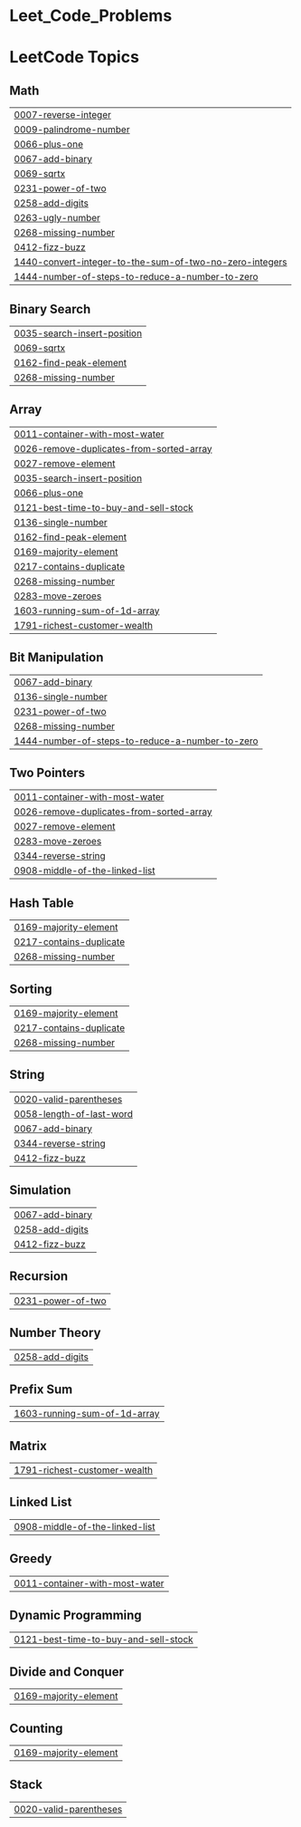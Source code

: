 # Leet_Code_Problems
<!---LeetCode Topics Start-->
# LeetCode Topics
## Math
|  |
| ------- |
| [0007-reverse-integer](https://github.com/saivishnu7989/Leet_Code_Problems/tree/master/0007-reverse-integer) |
| [0009-palindrome-number](https://github.com/saivishnu7989/Leet_Code_Problems/tree/master/0009-palindrome-number) |
| [0066-plus-one](https://github.com/saivishnu7989/Leet_Code_Problems/tree/master/0066-plus-one) |
| [0067-add-binary](https://github.com/saivishnu7989/Leet_Code_Problems/tree/master/0067-add-binary) |
| [0069-sqrtx](https://github.com/saivishnu7989/Leet_Code_Problems/tree/master/0069-sqrtx) |
| [0231-power-of-two](https://github.com/saivishnu7989/Leet_Code_Problems/tree/master/0231-power-of-two) |
| [0258-add-digits](https://github.com/saivishnu7989/Leet_Code_Problems/tree/master/0258-add-digits) |
| [0263-ugly-number](https://github.com/saivishnu7989/Leet_Code_Problems/tree/master/0263-ugly-number) |
| [0268-missing-number](https://github.com/saivishnu7989/Leet_Code_Problems/tree/master/0268-missing-number) |
| [0412-fizz-buzz](https://github.com/saivishnu7989/Leet_Code_Problems/tree/master/0412-fizz-buzz) |
| [1440-convert-integer-to-the-sum-of-two-no-zero-integers](https://github.com/saivishnu7989/Leet_Code_Problems/tree/master/1440-convert-integer-to-the-sum-of-two-no-zero-integers) |
| [1444-number-of-steps-to-reduce-a-number-to-zero](https://github.com/saivishnu7989/Leet_Code_Problems/tree/master/1444-number-of-steps-to-reduce-a-number-to-zero) |
## Binary Search
|  |
| ------- |
| [0035-search-insert-position](https://github.com/saivishnu7989/Leet_Code_Problems/tree/master/0035-search-insert-position) |
| [0069-sqrtx](https://github.com/saivishnu7989/Leet_Code_Problems/tree/master/0069-sqrtx) |
| [0162-find-peak-element](https://github.com/saivishnu7989/Leet_Code_Problems/tree/master/0162-find-peak-element) |
| [0268-missing-number](https://github.com/saivishnu7989/Leet_Code_Problems/tree/master/0268-missing-number) |
## Array
|  |
| ------- |
| [0011-container-with-most-water](https://github.com/saivishnu7989/Leet_Code_Problems/tree/master/0011-container-with-most-water) |
| [0026-remove-duplicates-from-sorted-array](https://github.com/saivishnu7989/Leet_Code_Problems/tree/master/0026-remove-duplicates-from-sorted-array) |
| [0027-remove-element](https://github.com/saivishnu7989/Leet_Code_Problems/tree/master/0027-remove-element) |
| [0035-search-insert-position](https://github.com/saivishnu7989/Leet_Code_Problems/tree/master/0035-search-insert-position) |
| [0066-plus-one](https://github.com/saivishnu7989/Leet_Code_Problems/tree/master/0066-plus-one) |
| [0121-best-time-to-buy-and-sell-stock](https://github.com/saivishnu7989/Leet_Code_Problems/tree/master/0121-best-time-to-buy-and-sell-stock) |
| [0136-single-number](https://github.com/saivishnu7989/Leet_Code_Problems/tree/master/0136-single-number) |
| [0162-find-peak-element](https://github.com/saivishnu7989/Leet_Code_Problems/tree/master/0162-find-peak-element) |
| [0169-majority-element](https://github.com/saivishnu7989/Leet_Code_Problems/tree/master/0169-majority-element) |
| [0217-contains-duplicate](https://github.com/saivishnu7989/Leet_Code_Problems/tree/master/0217-contains-duplicate) |
| [0268-missing-number](https://github.com/saivishnu7989/Leet_Code_Problems/tree/master/0268-missing-number) |
| [0283-move-zeroes](https://github.com/saivishnu7989/Leet_Code_Problems/tree/master/0283-move-zeroes) |
| [1603-running-sum-of-1d-array](https://github.com/saivishnu7989/Leet_Code_Problems/tree/master/1603-running-sum-of-1d-array) |
| [1791-richest-customer-wealth](https://github.com/saivishnu7989/Leet_Code_Problems/tree/master/1791-richest-customer-wealth) |
## Bit Manipulation
|  |
| ------- |
| [0067-add-binary](https://github.com/saivishnu7989/Leet_Code_Problems/tree/master/0067-add-binary) |
| [0136-single-number](https://github.com/saivishnu7989/Leet_Code_Problems/tree/master/0136-single-number) |
| [0231-power-of-two](https://github.com/saivishnu7989/Leet_Code_Problems/tree/master/0231-power-of-two) |
| [0268-missing-number](https://github.com/saivishnu7989/Leet_Code_Problems/tree/master/0268-missing-number) |
| [1444-number-of-steps-to-reduce-a-number-to-zero](https://github.com/saivishnu7989/Leet_Code_Problems/tree/master/1444-number-of-steps-to-reduce-a-number-to-zero) |
## Two Pointers
|  |
| ------- |
| [0011-container-with-most-water](https://github.com/saivishnu7989/Leet_Code_Problems/tree/master/0011-container-with-most-water) |
| [0026-remove-duplicates-from-sorted-array](https://github.com/saivishnu7989/Leet_Code_Problems/tree/master/0026-remove-duplicates-from-sorted-array) |
| [0027-remove-element](https://github.com/saivishnu7989/Leet_Code_Problems/tree/master/0027-remove-element) |
| [0283-move-zeroes](https://github.com/saivishnu7989/Leet_Code_Problems/tree/master/0283-move-zeroes) |
| [0344-reverse-string](https://github.com/saivishnu7989/Leet_Code_Problems/tree/master/0344-reverse-string) |
| [0908-middle-of-the-linked-list](https://github.com/saivishnu7989/Leet_Code_Problems/tree/master/0908-middle-of-the-linked-list) |
## Hash Table
|  |
| ------- |
| [0169-majority-element](https://github.com/saivishnu7989/Leet_Code_Problems/tree/master/0169-majority-element) |
| [0217-contains-duplicate](https://github.com/saivishnu7989/Leet_Code_Problems/tree/master/0217-contains-duplicate) |
| [0268-missing-number](https://github.com/saivishnu7989/Leet_Code_Problems/tree/master/0268-missing-number) |
## Sorting
|  |
| ------- |
| [0169-majority-element](https://github.com/saivishnu7989/Leet_Code_Problems/tree/master/0169-majority-element) |
| [0217-contains-duplicate](https://github.com/saivishnu7989/Leet_Code_Problems/tree/master/0217-contains-duplicate) |
| [0268-missing-number](https://github.com/saivishnu7989/Leet_Code_Problems/tree/master/0268-missing-number) |
## String
|  |
| ------- |
| [0020-valid-parentheses](https://github.com/saivishnu7989/Leet_Code_Problems/tree/master/0020-valid-parentheses) |
| [0058-length-of-last-word](https://github.com/saivishnu7989/Leet_Code_Problems/tree/master/0058-length-of-last-word) |
| [0067-add-binary](https://github.com/saivishnu7989/Leet_Code_Problems/tree/master/0067-add-binary) |
| [0344-reverse-string](https://github.com/saivishnu7989/Leet_Code_Problems/tree/master/0344-reverse-string) |
| [0412-fizz-buzz](https://github.com/saivishnu7989/Leet_Code_Problems/tree/master/0412-fizz-buzz) |
## Simulation
|  |
| ------- |
| [0067-add-binary](https://github.com/saivishnu7989/Leet_Code_Problems/tree/master/0067-add-binary) |
| [0258-add-digits](https://github.com/saivishnu7989/Leet_Code_Problems/tree/master/0258-add-digits) |
| [0412-fizz-buzz](https://github.com/saivishnu7989/Leet_Code_Problems/tree/master/0412-fizz-buzz) |
## Recursion
|  |
| ------- |
| [0231-power-of-two](https://github.com/saivishnu7989/Leet_Code_Problems/tree/master/0231-power-of-two) |
## Number Theory
|  |
| ------- |
| [0258-add-digits](https://github.com/saivishnu7989/Leet_Code_Problems/tree/master/0258-add-digits) |
## Prefix Sum
|  |
| ------- |
| [1603-running-sum-of-1d-array](https://github.com/saivishnu7989/Leet_Code_Problems/tree/master/1603-running-sum-of-1d-array) |
## Matrix
|  |
| ------- |
| [1791-richest-customer-wealth](https://github.com/saivishnu7989/Leet_Code_Problems/tree/master/1791-richest-customer-wealth) |
## Linked List
|  |
| ------- |
| [0908-middle-of-the-linked-list](https://github.com/saivishnu7989/Leet_Code_Problems/tree/master/0908-middle-of-the-linked-list) |
## Greedy
|  |
| ------- |
| [0011-container-with-most-water](https://github.com/saivishnu7989/Leet_Code_Problems/tree/master/0011-container-with-most-water) |
## Dynamic Programming
|  |
| ------- |
| [0121-best-time-to-buy-and-sell-stock](https://github.com/saivishnu7989/Leet_Code_Problems/tree/master/0121-best-time-to-buy-and-sell-stock) |
## Divide and Conquer
|  |
| ------- |
| [0169-majority-element](https://github.com/saivishnu7989/Leet_Code_Problems/tree/master/0169-majority-element) |
## Counting
|  |
| ------- |
| [0169-majority-element](https://github.com/saivishnu7989/Leet_Code_Problems/tree/master/0169-majority-element) |
## Stack
|  |
| ------- |
| [0020-valid-parentheses](https://github.com/saivishnu7989/Leet_Code_Problems/tree/master/0020-valid-parentheses) |
<!---LeetCode Topics End-->